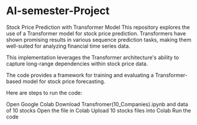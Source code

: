 # AI-semester-Project
Stock Price Prediction with Transformer Model
This repository explores the use of a Transformer model for stock price prediction. Transformers have shown promising results in various sequence prediction tasks, making them well-suited for analyzing financial time series data.

This implementation leverages the Transformer architecture's ability to capture long-range dependencies within stock price data.

The code provides a framework for training and evaluating a Transformer-based model for stock price forecasting.

Here are steps to run the code:

Open Google Colab
Download Transfromer(10_Companies).ipynb and data of 10 stocks
Open the file in Colab
Upload 10 stocks files into Colab
Run the code
